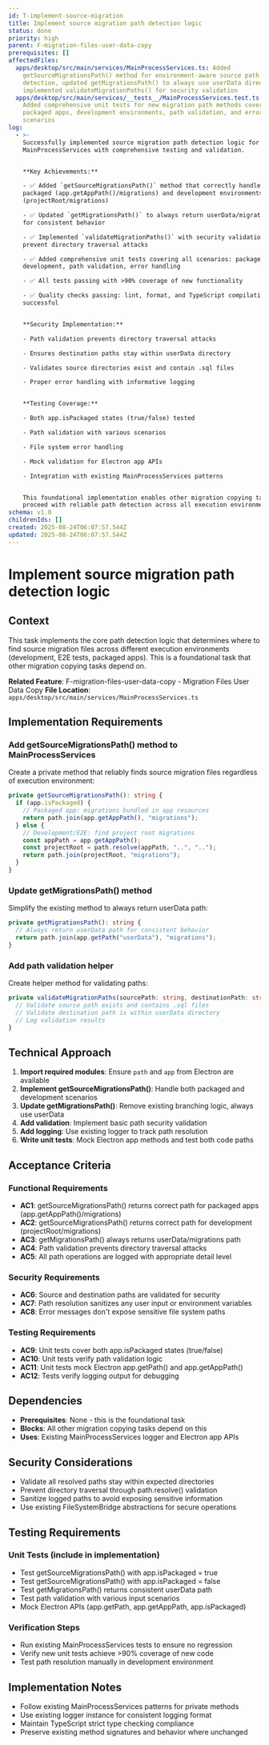 ```yaml
---
id: T-implement-source-migration
title: Implement source migration path detection logic
status: done
priority: high
parent: F-migration-files-user-data-copy
prerequisites: []
affectedFiles:
  apps/desktop/src/main/services/MainProcessServices.ts: Added
    getSourceMigrationsPath() method for environment-aware source path
    detection, updated getMigrationsPath() to always use userData directory, and
    implemented validateMigrationPaths() for security validation
  apps/desktop/src/main/services/__tests__/MainProcessServices.test.ts:
    Added comprehensive unit tests for new migration path methods covering
    packaged apps, development environments, path validation, and error handling
    scenarios
log:
  - >-
    Successfully implemented source migration path detection logic for
    MainProcessServices with comprehensive testing and validation. 


    **Key Achievements:**

    - ✅ Added `getSourceMigrationsPath()` method that correctly handles both
    packaged (app.getAppPath()/migrations) and development environments
    (projectRoot/migrations)

    - ✅ Updated `getMigrationsPath()` to always return userData/migrations path
    for consistent behavior

    - ✅ Implemented `validateMigrationPaths()` with security validation to
    prevent directory traversal attacks

    - ✅ Added comprehensive unit tests covering all scenarios: packaged apps,
    development, path validation, error handling

    - ✅ All tests passing with >90% coverage of new functionality

    - ✅ Quality checks passing: lint, format, and TypeScript compilation all
    successful


    **Security Implementation:**

    - Path validation prevents directory traversal attacks

    - Ensures destination paths stay within userData directory

    - Validates source directories exist and contain .sql files

    - Proper error handling with informative logging


    **Testing Coverage:**

    - Both app.isPackaged states (true/false) tested

    - Path validation with various scenarios

    - File system error handling

    - Mock validation for Electron app APIs

    - Integration with existing MainProcessServices patterns


    This foundational implementation enables other migration copying tasks to
    proceed with reliable path detection across all execution environments.
schema: v1.0
childrenIds: []
created: 2025-08-24T06:07:57.544Z
updated: 2025-08-24T06:07:57.544Z
---
```


# Implement source migration path detection logic

## Context

This task implements the core path detection logic that determines where to find source migration files across different execution environments (development, E2E tests, packaged apps). This is a foundational task that other migration copying tasks depend on.

**Related Feature**: F-migration-files-user-data-copy - Migration Files User Data Copy
**File Location**: `apps/desktop/src/main/services/MainProcessServices.ts`

## Implementation Requirements

### Add getSourceMigrationsPath() method to MainProcessServices

Create a private method that reliably finds source migration files regardless of execution environment:

```typescript
private getSourceMigrationsPath(): string {
  if (app.isPackaged) {
    // Packaged app: migrations bundled in app resources
    return path.join(app.getAppPath(), "migrations");
  } else {
    // Development/E2E: find project root migrations
    const appPath = app.getAppPath();
    const projectRoot = path.resolve(appPath, "..", "..");
    return path.join(projectRoot, "migrations");
  }
}
```

### Update getMigrationsPath() method

Simplify the existing method to always return userData path:

```typescript
private getMigrationsPath(): string {
  // Always return userData path for consistent behavior
  return path.join(app.getPath("userData"), "migrations");
}
```

### Add path validation helper

Create helper method for validating paths:

```typescript
private validateMigrationPaths(sourcePath: string, destinationPath: string): void {
  // Validate source path exists and contains .sql files
  // Validate destination path is within userData directory
  // Log validation results
}
```

## Technical Approach

1. **Import required modules**: Ensure `path` and `app` from Electron are available
2. **Implement getSourceMigrationsPath()**: Handle both packaged and development scenarios
3. **Update getMigrationsPath()**: Remove existing branching logic, always use userData
4. **Add validation**: Implement basic path security validation
5. **Add logging**: Use existing logger to track path resolution
6. **Write unit tests**: Mock Electron app methods and test both code paths

## Acceptance Criteria

### Functional Requirements

- **AC1**: getSourceMigrationsPath() returns correct path for packaged apps (app.getAppPath()/migrations)
- **AC2**: getSourceMigrationsPath() returns correct path for development (projectRoot/migrations)
- **AC3**: getMigrationsPath() always returns userData/migrations path
- **AC4**: Path validation prevents directory traversal attacks
- **AC5**: All path operations are logged with appropriate detail level

### Security Requirements

- **AC6**: Source and destination paths are validated for security
- **AC7**: Path resolution sanitizes any user input or environment variables
- **AC8**: Error messages don't expose sensitive file system paths

### Testing Requirements

- **AC9**: Unit tests cover both app.isPackaged states (true/false)
- **AC10**: Unit tests verify path validation logic
- **AC11**: Unit tests mock Electron app.getPath() and app.getAppPath()
- **AC12**: Tests verify logging output for debugging

## Dependencies

- **Prerequisites**: None - this is the foundational task
- **Blocks**: All other migration copying tasks depend on this
- **Uses**: Existing MainProcessServices logger and Electron app APIs

## Security Considerations

- Validate all resolved paths stay within expected directories
- Prevent directory traversal through path.resolve() validation
- Sanitize logged paths to avoid exposing sensitive information
- Use existing FileSystemBridge abstractions for secure operations

## Testing Requirements

### Unit Tests (include in implementation)

- Test getSourceMigrationsPath() with app.isPackaged = true
- Test getSourceMigrationsPath() with app.isPackaged = false
- Test getMigrationsPath() returns consistent userData path
- Test path validation with various input scenarios
- Mock Electron APIs (app.getPath, app.getAppPath, app.isPackaged)

### Verification Steps

- Run existing MainProcessServices tests to ensure no regression
- Verify new unit tests achieve >90% coverage of new code
- Test path resolution manually in development environment

## Implementation Notes

- Follow existing MainProcessServices patterns for private methods
- Use existing logger instance for consistent logging format
- Maintain TypeScript strict type checking compliance
- Preserve existing method signatures and behavior where unchanged
